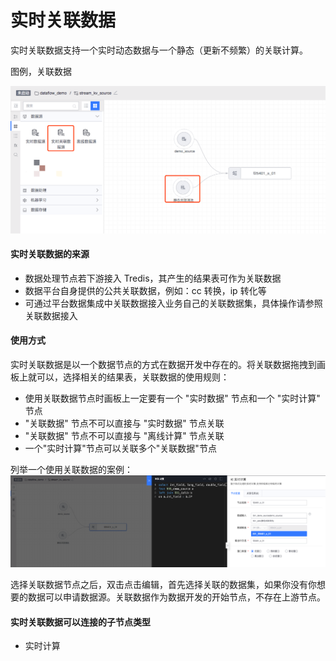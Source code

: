 # 实时关联数据

实时关联数据支持一个实时动态数据与一个静态（更新不频繁）的关联计算。

图例，关联数据

![](../../../../assets/dataflow/components/source/dataflow-kv-source.png)

#### 实时关联数据的来源
- 数据处理节点若下游接入 Tredis，其产生的结果表可作为关联数据
- 数据平台自身提供的公共关联数据，例如：cc 转换，ip 转化等
- 可通过平台数据集成中关联数据接入业务自己的关联数据集，具体操作请参照关联数据接入

#### 使用方式
实时关联数据是以一个数据节点的方式在数据开发中存在的。将关联数据拖拽到画板上就可以，选择相关的结果表，关联数据的使用规则：

- 使用关联数据节点时画板上一定要有一个 "实时数据" 节点和一个 "实时计算" 节点
- "关联数据" 节点不可以直接与 "实时数据" 节点关联
- "关联数据" 节点不可以直接与 "离线计算" 节点关联
- 一个"实时计算"节点可以关联多个"关联数据"节点

列举一个使用关联数据的案例：
![](../../../../assets/dataflow/components/source/dataflow-kv-source-example1.png)

选择关联数据节点之后，双击点击编辑，首先选择关联的数据集，如果你没有你想要的数据可以申请数据源。关联数据作为数据开发的开始节点，不存在上游节点。

#### 实时关联数据可以连接的子节点类型
- 实时计算


